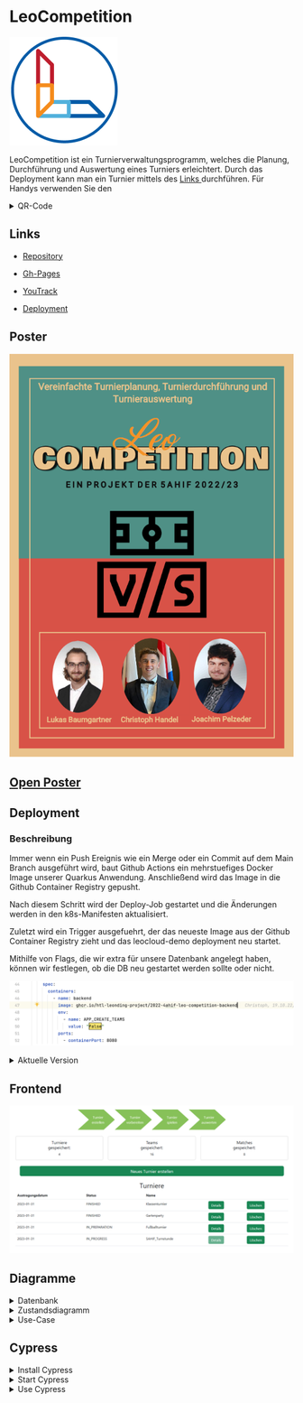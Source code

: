 # LeoCompetition

![alt test](asciidocs/images/logo.png)

LeoCompetition ist ein Turnierverwaltungsprogramm,
welches die Planung, Durchführung und Auswertung eines Turniers erleichtert.
Durch das Deployment kann man ein Turnier mittels des 
<a href="https://github.com/htl-leonding-project/2022-4ahif-leo-competition" target="_blank"> Links </a> durchführen.
Für Handys verwenden Sie den
<details>
    <summary>QR-Code</summary>

![alt test](asciidocs/images/QR-Webseite.png)

</details>

## Links

* <a href="https://github.com/htl-leonding-project/2022-4ahif-leo-competition" target="_blank"> Repository </a>

* <a href="https://htl-leonding-project.github.io/2022-4ahif-leo-competition/" target="_blank"> Gh-Pages </a>

* <a href="https://vm81.htl-leonding.ac.at/projects/2ff43c91-dfb6-41f1-a53c-055d062b0a93" target="_blank"> YouTrack </a>

* <a href="https://github.com/htl-leonding-project/2022-4ahif-leo-competition" target="_blank"> Deployment </a>

## Poster

![alt test](asciidocs/images/poster.png)

## [Open Poster](asciidocs/images/LeoComp_Plakat.pdf)


## Deployment

### Beschreibung

Immer wenn ein Push Ereignis wie ein Merge oder ein Commit auf dem Main Branch ausgeführt wird, baut Github Actions ein mehrstuefiges Docker Image unserer Quarkus Anwendung. Anschließend wird das Image in die Github Container Registry gepusht.

Nach diesem Schritt wird der Deploy-Job gestartet und die Änderungen werden in den k8s-Manifesten aktualisiert.

Zuletzt wird ein Trigger ausgefuehrt, der das neueste Image aus der Github Container Registry zieht und das leocloud-demo deployment neu startet.

Mithilfe von Flags, die wir extra für unsere Datenbank angelegt haben, können wir festlegen, ob die DB neu gestartet werden sollte oder nicht.

![alt test](asciidocs/images/deployment%20flag.png)

<details>
    <summary>Aktuelle Version</summary>

![alt test](asciidocs/images/QR-Webseite.png)

* <a href="https://student.cloud.htl-leonding.ac.at/t.stuetz/leocompetition/home" target="_blank"> Link </a>

</details>

## Frontend

![alt test](/asciidocs/images/leocompfrontend.png)

## Diagramme

<details>
    <summary>Datenbank</summary>

![alt test](/asciidocs/images/db_diagram.png)

</details>

<details>
    <summary>Zustandsdiagramm</summary>

![alt test](/asciidocs/images/state_diagram_tournament.png)

</details>

<details>
    <summary>Use-Case</summary>

![alt test](/asciidocs/images/use_case.png)

</details>

## Cypress

<details>
    <summary>Install Cypress</summary>

    npm install --save-dev cypress
    npm install -D cypress-slow-down

</details>

<details>
    <summary>Start Cypress</summary>

1. Start DerbyDb
2. Start Quarkus App
3. Start Angular App
4. Start Cypress with
```
npx cypress open
```
</details>

<details>
    <summary>Use Cypress</summary>

1. Select E2E Testing

![](/asciidocs/images/Cypress01.PNG)

2. Choose your preferred Browser

![](/asciidocs/images/Cypress02.PNG)

3. Start the "create-demo-tournament" Test

![](/asciidocs/images/Cypress03.PNG)

4. The Test is finished

![](/asciidocs/images/Cypress04.PNG)

</details>
